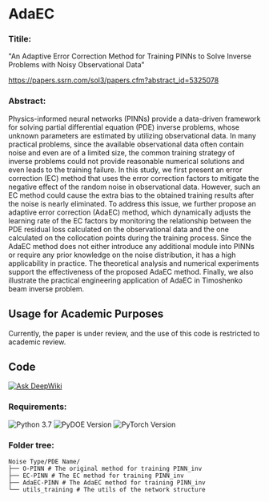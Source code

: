 # AdaEC

### Titile: 
"An Adaptive Error Correction Method for Training PINNs to Solve Inverse Problems with Noisy Observational Data"

https://papers.ssrn.com/sol3/papers.cfm?abstract_id=5325078


### Abstract: 
Physics-informed neural networks (PINNs) provide a data-driven framework for solving partial differential equation (PDE) inverse problems, whose unknown parameters are estimated by utilizing observational data. In many practical problems, since the available observational data often contain noise and even are of a limited size, the common training strategy of inverse problems could not provide reasonable numerical solutions and even leads to the training failure. In this study, we first present an error correction (EC) method that uses the error correction factors to mitigate the negative effect of the random noise in observational data. However, such an EC method could cause the extra bias to the obtained training results after the noise is nearly eliminated. To address this issue, we further propose an adaptive error correction (AdaEC) method, which dynamically adjusts the learning rate of the EC factors by monitoring the relationship between the PDE residual loss calculated on the observational data and the one calculated on the collocation points during the training process. Since the AdaEC method does not either introduce any additional module into PINNs or require any prior knowledge on the noise distribution, it has a high applicability in practice. The theoretical analysis and numerical experiments support the effectiveness of the proposed AdaEC method. Finally, we also illustrate the practical engineering application of AdaEC in Timoshenko beam inverse problem.


## Usage for Academic Purposes

Currently, the paper is under review, and the use of this code is restricted to academic review. 


## Code

[![Ask DeepWiki](https://deepwiki.com/badge.svg)](https://deepwiki.com/Liwgreat/AdaEC-PINN)

### Requirements:

![Python 3.7](https://img.shields.io/badge/python-3.7-blue.svg)
![PyDOE Version](https://img.shields.io/badge/PyDOE-0.3.8-blue.svg)
![PyTorch Version](https://img.shields.io/badge/pytorch-1.10.0-brightgreen.svg)


### Folder tree:
```plaintext  
Noise Type/PDE Name/
├── O-PINN # The original method for training PINN_inv
├── EC-PINN # The EC method for training PINN_inv
├── AdaEC-PINN # The AdaEC method for training PINN_inv
└── utils_training # The utils of the network structure
```
